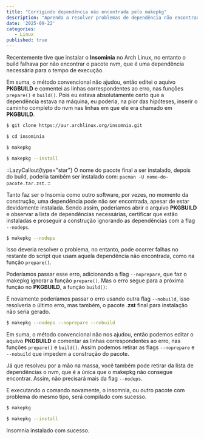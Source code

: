 ```yaml
---
title: "Corrigindo dependência não encontrada pelo makepkg"
description: "Aprenda a resolver problemas de dependência não encontrada ao usar o makepkg no Arch Linux, com dicas e soluções práticas."
date: '2025-09-22'
categories:
   - Linux
published: true
---
```


Recentemente tive que instalar o **Insominia** no Arch Linux, no entanto o build falhava por não encontrar o pacote nvm, que é uma dependência necessária para o tempo de execução.

Em suma, o método convencional não ajudou, então editei o aquivo **PKGBUILD** e comentei as linhas correspondentes ao erro, nas funções `prepare()` e `build()`. Pois eu estava absolutamente certo que a dependência estava na máquina, eu poderia, na pior das hipóteses, inserir o caminho completo do nvm nas linhas em que ele era chamado em **PKGBUILD**.

```bash
$ git clone https://aur.archlinux.org/insomnia.git

$ cd insominia

$ makepkg

$ makepkg --install
```

::LazyCallout{type="star"}
O nome do pacote final a ser instalado, depois do build, poderia também ser instalado com: `pacman -U nome-do-pacote.tar.zst`.
::

Tanto faz ser o Insomia como outro software, por vezes, no momento da construção, uma dependência pode não ser encontrada, apesar de estar devidamente instalada. Sendo assim, poderíamos abrir o arquivo **PKGBUILD** e observar a lista de dependências necessárias, certificar que estão instaladas e proseguir a construção ignorando as dependências com a flag `--nodeps`.

```bash
$ makepkg --nodeps
```

Isso deveria resolver o problema, no entanto, pode ocorrer falhas no restante do script que usam aquela dependência não encontrada, como na função `prepare()`.

Poderíamos passar esse erro, adicionando a flag `--noprepare`, que faz o makepkg ignorar a função `prepare()`. Mas o erro segue para a próxima função no **PKGBUILD**, a função `build()`:

E novamente poderíamos passar o erro usando outra flag `--nobuild`, isso resolveria o último erro, mas também, o pacote .**zst** final para instalação não seria gerado.

```bash
$ makepkg --nodeps --noprepare --nobuild
```

Em suma, o método convencional não nos ajudou, então podemos editar o aquivo **PKGBUILD** e comentar as linhas correspondentes ao erro, nas funções `prepare()` e `build()`. Assim podemos retirar as flags `--noprepare` e `--nobuild` que impedem a construção do pacote.

Já que resolveu por a mão na massa, você também pode retirar da lista de dependências o nvm, que é a única que o makepkg não consegue encontrar. Assim, não precisará mais da flag `--nodeps`.

E executando o comando novamente, o insomnia, ou outro pacote com problema do mesmo tipo, será compilado com sucesso.

```bash
$ makepkg

$ makepkg --install
```

Insomnia instalado com sucesso.
